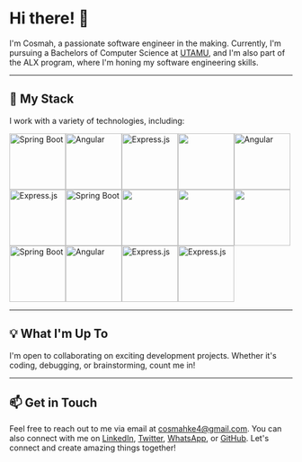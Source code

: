 # Hi there! 👋

I'm Cosmah, a passionate software engineer in the making. Currently, I'm pursuing a Bachelors of Computer Science at [UTAMU](https://www.utamu.ac.ug/), and I'm also part of the ALX program, where I'm honing my software engineering skills.

---

## 🚀 My Stack

I work with a variety of technologies, including:

<div style="display: flex; flex-wrap: wrap;">
  <img src="https://insource.io/images/posts/spring-boot.png" alt="Spring Boot" width="100" height="100">
  <img src="https://th.bing.com/th/id/OIP.u3mgmYMq4ofTd4lBtZtbxQHaD4?w=308&h=180&c=7&r=0&o=5&dpr=1.3&pid=1.7" alt="Angular" width="100" height="100">
  <img src="https://th.bing.com/th/id/OIP.XQky1N0XySaAZjWJMmAgXgHaED?w=278&h=180&c=7&r=0&o=5&dpr=1.3&pid=1.7" alt="Express.js" width="100" height="100">
  
  <img src="https://th.bing.com/th/id/OIP.Tf4BFI6846neirVSebC0vAHaEi?w=296&h=181&c=7&r=0&o=5&dpr=1.3&pid=1.7" width="100" height="100">
  <img src="https://th.bing.com/th/id/OIP.A68nTcvqRD1ZvVZDRtrDvwHaEK?w=324&h=182&c=7&r=0&o=5&dpr=1.3&pid=1.7" alt="Angular" width="100" height="100">
  <img src="https://th.bing.com/th/id/OIP.T64qcW7_VJGfXJSUc6QIKAHaCA?w=332&h=95&c=7&r=0&o=5&dpr=1.3&pid=1.7" alt="Express.js" width="100" height="100">
  
  <img src="https://th.bing.com/th/id/OIP.a0fX_sFdPhpd4IasHICPbQHaEX?w=320&h=189&c=7&r=0&o=5&dpr=1.3&pid=1.7" alt="Spring Boot" width="100" height="100">
  <img src="https://th.bing.com/th/id/OIP.Uc_BvbStlOCqStQorG4ajAHaHa?w=184&h=184&c=7&r=0&o=5&dpr=1.3&pid=1.7" width="100" height="100">
  <img src="https://th.bing.com/th/id/OIP.iudZ1yP32cFWVCR9VGxbrQHaHa?w=184&h=184&c=7&r=0&o=5&dpr=1.3&pid=1.7" width="100" height="100">
  <img src="https://th.bing.com/th/id/OIP.pkqphAig1t-PCsy4dkVrfAAAAA?w=299&h=176&c=7&r=0&o=5&dpr=1.3&pid=1.7" width="100" height="100">
  
  <img src="https://th.bing.com/th/id/OIP.tAvAD5lCtDJSjywplxd37QHaEo?w=280&h=180&c=7&r=0&o=5&dpr=1.3&pid=1.7" alt="Spring Boot" width="100" height="100">
  <img src="https://th.bing.com/th/id/OIP.EDJ9xoErBbZqK2tExVoJfAHaHY?w=188&h=187&c=7&r=0&o=5&dpr=1.3&pid=1.7" alt="Angular" width="100" height="100">
  <img src="https://th.bing.com/th/id/OIP.wmVr1W0nuF_M_OswcpjyjgHaEc?w=291&h=180&c=7&r=0&o=5&dpr=1.3&pid=1.7" alt="Express.js" width="100" height="100">
  <img src="https://th.bing.com/th/id/OIP.1FTXsvt-uonhdxSBksSGrgHaEK?w=330&h=186&c=7&r=0&o=5&dpr=1.3&pid=1.7" alt="Express.js" width="100" height="100">
  <!-- Add more images here -->
</div>

---

## 💡 What I'm Up To

I'm open to collaborating on exciting development projects. Whether it's coding, debugging, or brainstorming, count me in!

---

## 📫 Get in Touch

Feel free to reach out to me via email at cosmahke4@gmail.com. You can also connect with me on [LinkedIn](https://www.linkedin.com/in/ssekirya-cosmah-2a3083272/), [Twitter](https://twitter.com/LCosmah), [WhatsApp](https://wa.me/+256708153467), or [GitHub](https://github.com/cosmah). Let's connect and create amazing things together!

<!---
cosmah/cosmah is a ✨ special ✨ repository because its `README.md` (this file) appears on your GitHub profile.
You can click the "Preview" link to see how I've customized my GitHub profile.
--->
